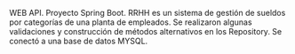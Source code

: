 WEB API. Proyecto Spring Boot. RRHH es un sistema de gestión de sueldos por categorías de una planta de empleados. Se realizaron algunas  validaciones y construcción de métodos alternativos en los Repository. Se conectó a una base de datos MYSQL.
